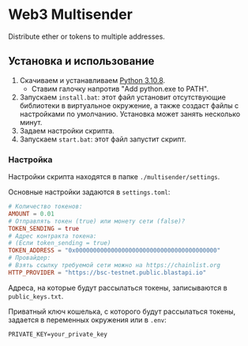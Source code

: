 # Web3 Multisender
Distribute ether or tokens to multiple addresses.

## Установка и использование
1. Скачиваем и устанавливаем [Python 3.10.8](https://www.python.org/downloads/release/python-3108/).
   - Ставим галочку напротив "Add python.exe to PATH".
2. Запускаем `install.bat`: этот файл установит отсутствующие библиотеки в виртуальное окружение, а также создаст файлы с настройками по умолчанию. Установка может занять несколько минут.
3. Задаем настройки скрипта.
4. Запускаем `start.bat`: этот файл запустит скрипт.

### Настройка
Настройки скрипта находятся в папке `./multisender/settings`.

Основные настройки задаются в `settings.toml`:

```toml
# Количество токенов:
AMOUNT = 0.01
# Отправлять токен (true) или монету сети (false)?
TOKEN_SENDING = true
# Адрес контракта токена:
# (Если token_sending = true)
TOKEN_ADDRESS = "0x0000000000000000000000000000000000000000"
# Провайдер:
# Взять ссылку требуемой сети можно на https://chainlist.org
HTTP_PROVIDER = "https://bsc-testnet.public.blastapi.io"
```

Адреса, на которые будут рассылаться токены, записываются в `public_keys.txt`.

Приватный ключ кошелька, с которого будут рассылаться токены, задается в переменных окружения или в `.env`:

```dotenv
PRIVATE_KEY=your_private_key
```